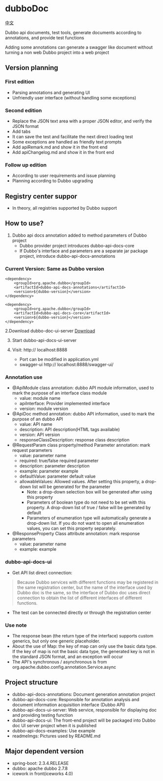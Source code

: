 # dubboDoc

[中文](./README_ch.md)

Dubbo api documents, test tools, generate documents according to annotations, and provide test functions

Adding some annotations can generate a swagger like document without turning a non web Dubbo project into a web project

## Version planning
### First edition
* Parsing annotations and generating UI
* Unfriendly user interface (without handling some exceptions)
### Second edition
* Replace the JSON text area with a proper JSON editor, and verify the JSON format
* Add tabs
* It can save the test and facilitate the next direct loading test
* Some exceptions are handled as friendly text prompts
* Add apiRemark.md and show it in the front end
* Add apiChangelog.md and show it in the front end
### Follow up edition
* According to user requirements and issue planning
* Planning according to Dubbo upgrading
## Registry center suppor
* In theory, all registries supported by Dubbo support

## How to use?
1. Dubbo api docs annotation added to method parameters of Dubbo project
   * Dubbo provider project introduces dubbo-api-docs-core
   * If Dubbo's interface and parameters are a separate jar package project, introduce dubbo-api-docs-annotations

### Current Version: Same as Dubbo version
```
<dependency>
    <groupId>org.apache.dubbo</groupId>
    <artifactId>dubbo-api-docs-annotations</artifactId>
    <version>${dubbo-version}</version>
</dependency>

<dependency>
    <groupId>org.apache.dubbo</groupId>
    <artifactId>dubbo-api-docs-core</artifactId>
    <version>${dubbo-version}</version>
</dependency>
```
2.Download dubbo-doc-ui-server [Download](https://github.com/apache/dubbo-spi-extensions/releases)

3. Start dubbo-api-docs-ui-server

4. Visit: http:// localhost:8888
   * Port can be modified in application.yml
   * swagger-ui http:// localhost:8888/swagger-ui/
### Annotation use
* @ApiModule class annotation: dubbo API module information, used to mark the purpose of an interface class module
    * value: module name
    * apiInterface: Provider implemented interface
    * version: module version
* @ApiDoc method annotation: dubbo API information, used to mark the purpose of an dubbo API
    * value: API name
    * description: API description(HTML tags available)
    * version: API version
    * responseClassDescription: response class description
* @RequestParam class property/method Parameter annotation: mark request parameters
    * value: parameter name
    * required: true/false required parameter
    * description: parameter description
    * example: parameter example
    * defaultValue: parameter default value
    * allowableValues: Allowed values. After setting this property, a drop-down list will be generated for the parameter
        * Note: a drop-down selection box will be generated after using this property
        * Parameters of boolean type do not need to be set with this property. A drop-down list of true / false will be generated by default
        * Parameters of enumeration type will automatically generate a drop-down list. If you do not want to open all enumeration values, you can set this property separately.
* @ResponseProperty Class attribute annotation: mark response parameters
    * value: parameter name
    * example: example
### dubbo-api-docs-ui
* Get API list direct connection: 
> Because Dubbo services with different functions may be registered in the same registration center, 
> but the name of the interface used by Dubbo doc is the same, so the interface of Dubbo doc uses direct 
connection to obtain the list of different interfaces of different functions.

* The test can be connected directly or through the registration center

### Use note
* The response bean (the return type of the interface) supports custom generics, but only one generic placeholder.
* About the use of Map: the key of map can only use the basic data type. If the key of map is not the basic data type, the generated key is not in the standard JSON format, and an exception will occur
* The API's synchronous / asynchronous is from org.apache.dubbo.config.annotation.Service.async

## Project structure
* dubbo-api-docs-annotations: Document generation annotation project
* dubbo-api-docs-core: Responsible for annotation analysis and document information acquisition interface (Dubbo API)
* dubbo-api-docs-ui-server: Web service, responsible for displaying doc and providing testing function
* dubbo-api-docs-ui: The front-end project will be packaged into Dubbo doc UI server project when it is published
* dubbo-api-docs-examples: Use example
* readmeImgs: Pictures used by README.md

## Major dependent version
* spring-boot: 2.3.4.RELEASE
* dubbo: apache dubbo 2.7.8
* icework in front(iceworks 4.0)
